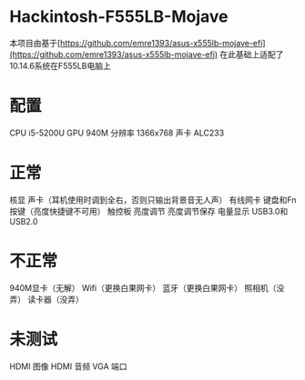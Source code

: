 ﻿# Hackintosh-F555LB-Mojave
本项目由基于[https://github.com/emre1393/asus-x555lb-mojave-efi](https://github.com/emre1393/asus-x555lb-mojave-efi)
在此基础上适配了10.14.6系统在F555LB电脑上

# 配置
CPU i5-5200U
GPU 940M
分辨率 1366x768
声卡 ALC233


# 正常
核显
声卡（耳机使用时调到全右，否则只输出背景音无人声）
有线网卡
键盘和Fn按键（亮度快捷键不可用）
触控板
亮度调节
亮度调节保存
电量显示
USB3.0和USB2.0

# 不正常
940M显卡（无解）
Wifi（更换白果网卡）
蓝牙（更换白果网卡）
照相机（没弄）
读卡器（没弄）


# 未测试
HDMI 图像
HDMI 音频
VGA 端口
